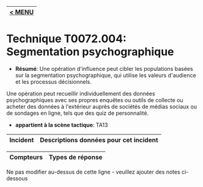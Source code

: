 |[< MENU](../../README.md)|
|---|
# Technique T0072.004: Segmentation psychographique

* **Résumé**: Une opération d'influence peut cibler les populations basées sur la segmentation psychographique, qui utilise les valeurs d'audience et les processus décisionnels.

Une opération peut recueillir individuellement des données psychographiques avec ses propres enquêtes ou outils de collecte ou acheter des données à l'extérieur auprès de sociétés de médias sociaux ou de sondages en ligne, tels que des quiz de personnalité.

* **appartient à la scène tactique**: TA13


|Incident |Descriptions données pour cet incident |
|-------- |-------------------- |



|Compteurs |Types de réponse |
|-------- |-------------- |


Ne pas modifier au-dessus de cette ligne - veuillez ajouter des notes ci-dessous